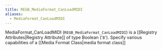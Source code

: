 ```yaml
---
title: REGB_MediaFormat_CanLoadMIDI
aliases:
  - MediaFormat_CanLoadMIDI
---
```


MediaFormat_CanLoadMIDI (`REGB_MediaFormat_CanLoadMIDI`) is a [[Registry Attributes|Registry Attribute]] of type Boolean ('`B`').
Specify various capabilities of a [[Media Format Class|media format class]]
